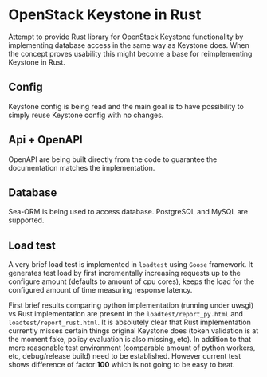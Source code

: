 # OpenStack Keystone in Rust

Attempt to provide Rust library for OpenStack Keystone functionality by
implementing database access in the same way as Keystone does. When the concept
proves usability this might become a base for reimplementing Keystone in Rust.

## Config

Keystone config is being read and the main goal is to have possibility to
simply reuse Keystone config with no changes.

## Api + OpenAPI

OpenAPI are being built directly from the code to guarantee the documentation
matches the implementation.

## Database

Sea-ORM is being used to access database. PostgreSQL and MySQL are supported.

## Load test

A very brief load test is implemented in `loadtest` using `Goose` framework. It
generates test load by first incrementally increasing requests up to the
configure amount (defaults to amount of cpu cores), keeps the load for the
configured amount of time measuring response latency.

First brief results comparing python implementation (running under uwsgi) vs
Rust implementation are present in the `loadtest/report_py.html` and
`loadtest/report_rust.html`. It is absolutely clear that Rust implementation
currently misses certain things original Keystone does (token validation is at
the moment fake, policy evaluation is also missing, etc). In addition to that
more reasonable test environment (comparable amount of python workers, etc,
debug/release build) need to be established. However current test shows
difference of factor **100** which is not going to be easy to beat.

